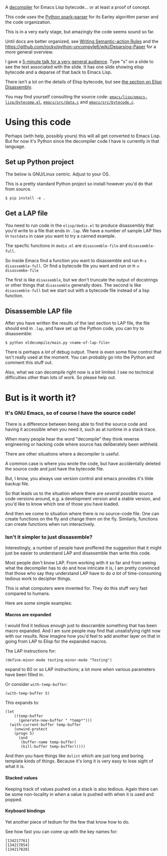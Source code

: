 A [decompiler](https://en.wikipedia.org/wiki/Decompiler) for Emacs Lisp bytecode... or at least a proof of concept.

This code uses the [Python spark-parser](https://pypi.python.org/pypi/spark_parser/) for its Earley algorithm parser and the code organization.

This is in a very early stage, but amazingly the code seems sound so
far.

Until docs are better organized, see
[Writing Semantic-action Rules](https://github.com/rocky/python-spark/wiki/Writing-Semantic-action-rules)
and the
https://github.com/rocky/python-uncompyle6/wiki/Deparsing-Paper for a
more general overview.

I gave a
[5-minute talk for a very general audience](http://rocky.github.io/NYC-Hackntell). Type
"s" on a slide to see the text associated with the slide. It has one
slide showing elisp bytecode and a deparse of that back to Emacs Lisp.


There isn't a lot on the details of Elisp bytecode, but see [the section on Elisp
Disassembly](https://www.gnu.org/software/emacs/manual/html_node/elisp/Disassembly.html).

You may find yourself consulting the source code: [`emacs/lisp/emacs-lisp/bytecomp.el`](http://git.savannah.gnu.org/cgit/emacs.git/tree/lisp/emacs-lisp/bytecomp.el),
[`emacs/src/data.c`](http://git.savannah.gnu.org/cgit/emacs.git/tree/src/data.c) and [`emacs/src/bytecode.c`](http://git.savannah.gnu.org/cgit/emacs.git/tree/src/bytecode.c).

# Using this code

Perhaps (with help, possibly yours) this will all get converted to
Emacs Lisp. But for now it's Python since the decompiler code I have
is currently in that language.

## Set up Python project

The below is GNU/Linux centric. Adjust to your OS.

This is a pretty standard Python project so install however you'd do that from source.


```
$ pip install -e .
```

## Get a LAP file

You need to run code in the `elisp/dedis.el` to produce disassembly
that you'd write to a file that ends in `.lap`.  We have a number of
sample LAP files in `testdata` in case you want to try a canned example.

The specfic functions in `dedis.el` are `disassemble-file` and `disassemble-full`.

So inside Emacs find a function you want to disassemble and run `M-x disassemble-full`.
Or find a bytecode file you want and run or `M-x disassembe-file`

The first is like `disassemble`, but we don't truncate the
output of docstrings or other things that `disassemble` generally does. The second is
like `disassemble-full` but we start out with a bytecode file instead of a lisp function.

## Disassemble LAP file

After you have written the results of the last section to LAP file,
the file should end in `.lap`, and have set up the Python code, you
can try to disassemble:

```
$ python eldecompile/main.py <name-of-lap-file>
```

There is perhaps a *lot* of debug output. There is even some flow
control that isn't really used at the moment. You can probably go into
the Python and comment this stuff out.

Also, what we can decompile right now is a bit limited. I see no
technical difficulties other than lots of work. So please help out.

# But is it worth it?

### It's GNU Emacs, so of course I have the source code!

There is a difference between being able to find the source code and
having it accessible when you need it, such as at runtime in a stack
trace.

When many people hear the word "decompile" they think reverse
engineering or hacking code where source has deliberately been
withheld.

There are other situations where a decompiler is useful.

A common case is where you wrote the code, but have accidentally
deleted the source code and just have the bytecode file.

But, I know, you always use version control and emacs provides it's
tilde backup file.

So that leads us to the situation where there are _several_ possible
source code versions around, e.g. a development version and a stable
version, and you'd like to know which one of those you have loaded.

And then we come to situation where there _is_ no source-code
file. One can create functions on the fly and change them on the
fly. Similarly, functions can create functions when run interactively.

### Isn't it simpler to just dissasemble?

Interestingly, a number of people have proffered the suggestion that
it might just be easier to understand LAP and disassemble than write this code.

Most people don't know LAP. From working with it so far and from
seeing what the decompiler has to do and how intricate it is, I am
pretty convinced that those who say they understand LAP have to do *a
lot* of time-consuming tedious work to decipher things.

This is what computers were invented for. They do this stuff very fast
compared to humans.

Here are some simple examples:

#### Macros are expanded

I would find it tedious enough just to descramble something that has
been macro expanded. And I am sure people may find that unsatisfying
right now with our results. Now imagine how you'd feel to add another
layer on that in going from LAP to Elisp for the expanded macros.

The LAP instructions for:

```
(define-minor-mode testing-minor-mode "Testing")
```

expand to 60 or so LAP instructions; a lot more when various parameters
have been filled in.

Or consider `with-temp-buffer`:

```
(with-temp-buffer 5)
```

This expands to:

```
(let
    ((temp-buffer
      (generate-new-buffer " *temp*")))
  (with-current-buffer temp-buffer
    (unwind-protect
	(progn 5)
      (and
       (buffer-name temp-buffer)
       (kill-buffer temp-buffer)))))
```

And then you have things like `dolist` which are just long and boring template kinds of
things. Because it's long it is very easy to lose sight of what it is.

#### Stacked values

Keeping track of values pushed on a stack is also tedious. Again there
can be some non-locality in when a value is pushed with when it is used and popped.

#### Keyboard bindings

Yet another piece of tedium for the few that know how to do.

See how fast you can come up with the key names for:

```
[134217761]
[134217854]
[134217820]
```
